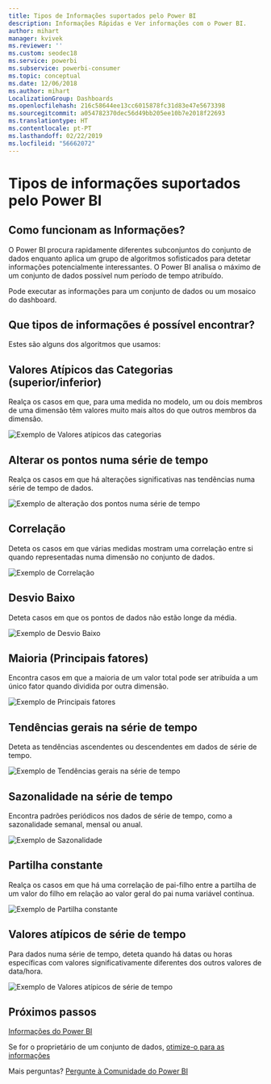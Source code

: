 ```yaml
---
title: Tipos de Informações suportados pelo Power BI
description: Informações Rápidas e Ver informações com o Power BI.
author: mihart
manager: kvivek
ms.reviewer: ''
ms.custom: seodec18
ms.service: powerbi
ms.subservice: powerbi-consumer
ms.topic: conceptual
ms.date: 12/06/2018
ms.author: mihart
LocalizationGroup: Dashboards
ms.openlocfilehash: 216c58644ee13cc6015878fc31d83e47e5673398
ms.sourcegitcommit: a054782370dec56d49bb205ee10b7e2018f22693
ms.translationtype: HT
ms.contentlocale: pt-PT
ms.lasthandoff: 02/22/2019
ms.locfileid: "56662072"
---
```

# <a name="types-of-insights-supported-by-power-bi"></a>Tipos de informações suportados pelo Power BI
## <a name="how-does-insights-work"></a>Como funcionam as Informações?
O Power BI procura rapidamente diferentes subconjuntos do conjunto de dados enquanto aplica um grupo de algoritmos sofisticados para detetar informações potencialmente interessantes. O Power BI analisa o máximo de um conjunto de dados possível num período de tempo atribuído.

Pode executar as informações para um conjunto de dados ou um mosaico do dashboard.   

## <a name="what-types-of-insights-can-we-find"></a>Que tipos de informações é possível encontrar?
Estes são alguns dos algoritmos que usamos:

## <a name="category-outliers-topbottom"></a>Valores Atípicos das Categorias (superior/inferior)
Realça os casos em que, para uma medida no modelo, um ou dois membros de uma dimensão têm valores muito mais altos do que outros membros da dimensão.  

![Exemplo de Valores atípicos das categorias](./media/end-user-insight-types/pbi_auto_insight_types_category_outliers.png)

## <a name="change-points-in-a-time-series"></a>Alterar os pontos numa série de tempo
Realça os casos em que há alterações significativas nas tendências numa série de tempo de dados.

![Exemplo de alteração dos pontos numa série de tempo](./media/end-user-insight-types/pbi_auto_insight_types_changepoint.png)

## <a name="correlation"></a>Correlação
Deteta os casos em que várias medidas mostram uma correlação entre si quando representadas numa dimensão no conjunto de dados.

![Exemplo de Correlação](./media/end-user-insight-types/pbi_auto_insight_types_correlation.png)

## <a name="low-variance"></a>Desvio Baixo
Deteta casos em que os pontos de dados não estão longe da média.

![Exemplo de Desvio Baixo](./media/end-user-insight-types/power-bi-low-variance.png)

## <a name="majority-major-factors"></a>Maioria (Principais fatores)
Encontra casos em que a maioria de um valor total pode ser atribuída a um único fator quando dividida por outra dimensão.  

![Exemplo de Principais fatores](./media/end-user-insight-types/pbi_auto_insight_types_majority.png)

## <a name="overall-trends-in-time-series"></a>Tendências gerais na série de tempo
Deteta as tendências ascendentes ou descendentes em dados de série de tempo.

![Exemplo de Tendências gerais na série de tempo](./media/end-user-insight-types/pbi_auto_insight_types_trend.png)

## <a name="seasonality-in-time-series"></a>Sazonalidade na série de tempo
Encontra padrões periódicos nos dados de série de tempo, como a sazonalidade semanal, mensal ou anual.

![Exemplo de Sazonalidade](./media/end-user-insight-types/pbi_auto_insight_types_seasonality_new.png)

## <a name="steady-share"></a>Partilha constante
Realça os casos em que há uma correlação de pai-filho entre a partilha de um valor do filho em relação ao valor geral do pai numa variável contínua.

![Exemplo de Partilha constante](./media/end-user-insight-types/pbi_auto_insight_types_steadyshare.png)

## <a name="time-series-outliers"></a>Valores atípicos de série de tempo
Para dados numa série de tempo, deteta quando há datas ou horas específicas com valores significativamente diferentes dos outros valores de data/hora.

![Exemplo de Valores atípicos de série de tempo](./media/end-user-insight-types/pbi_auto_insight_types_time_series_outliers.png)

## <a name="next-steps"></a>Próximos passos
[Informações do Power BI](end-user-insights.md)

Se for o proprietário de um conjunto de dados, [otimize-o para as informações](../service-insights-optimize.md)

Mais perguntas? [Pergunte à Comunidade do Power BI](http://community.powerbi.com/)

